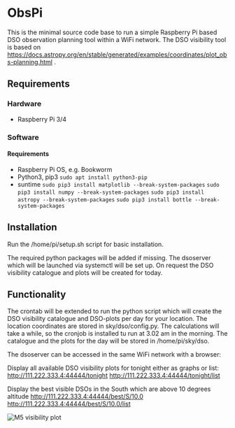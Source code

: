 # ObsPi
This is the minimal source code base to run a simple Raspberry Pi based DSO observation planning tool within a WiFi network. The DSO visibility tool is based on https://docs.astropy.org/en/stable/generated/examples/coordinates/plot_obs-planning.html .

## Requirements
### Hardware
- Raspberry Pi 3/4

### Software
#### Requirements
- Raspberry Pi OS, e.g. Bookworm
- Python3, pip3
```sudo apt install python3-pip```
- suntime
```sudo pip3 install matplotlib --break-system-packages```
```sudo pip3 install numpy --break-system-packages```
```sudo pip3 install astropy --break-system-packages```
```sudo pip3 install bottle --break-system-packages```

## Installation
Run the /home/pi/setup.sh script for basic installation.

The required python packages will be added if missing.
The dsoserver which will be launched via systemctl will be set up.
On request the DSO visibility catalogue and plots will be created for today.

## Functionality
The crontab will be extended to run the python script which will create the DSO visibility catalogue and DSO-plots per day for your location. The location coordinates are stored in sky/dso/config.py.
The calculations will take a while, so the cronjob is installed tu run at 3.02 am in the morning. The catalogue and the plots for the day will be stored in /home/pi/sky/dso.

The dsoserver can be accessed in the same WiFi network with a browser:

Display all available DSO visibility plots for tonight either as graphs or list:
http://111.222.333.4:44444/tonight
http://111.222.333.4:44444/tonight/list

Display the best visible DSOs in the South which are above 10 degrees altitude
http://111.222.333.4:44444/best/S/10.0
http://111.222.333.4:44444/best/S/10.0/list

![M5 visibility plot](https://github.com/yetanothergithubaccount/ObsPi/blob/master/sky/dso/DSO_M5_16.06.2024.png)

